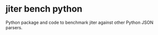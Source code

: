 # jiter bench python

Python package and code to benchmark jiter against other Python JSON parsers.
